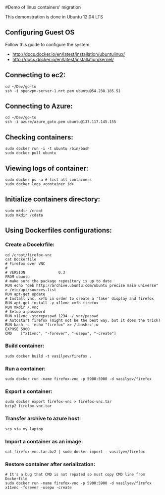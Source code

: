 #Demo of linux containers' migration

This demonstration is done in Ubuntu 12.04 LTS

## Configuring Guest OS

Follow this guide to configure the system:

* <http://docs.docker.io/en/latest/installation/ubuntulinux/>
* <http://docs.docker.io/en/latest/installation/kernel/>

## Connecting to ec2:

    cd ~/Dev/go-to
    ssh -i openvpn-server-1.nrt.pem ubuntu@54.238.185.51
    
## Connecting to Azure:

    cd ~/Dev/go-to
    ssh -i azure/azure_goto.pem ubuntu@137.117.145.155
    
## Checking containers:

    sudo docker run -i -t ubuntu /bin/bash
    sudo docker pull ubuntu
    
## Viewing logs of container:

    sudo docker ps -a # list all containers
    sudo docker logs <container_id>
    
## Initialize containers directory:

    sudo mkdir /croot
    sudo mkdir /cdata
    
## Using Dockerfiles configurations:

### Create a Docekrfile:

    cd /croot/firefox-vnc
    cat Dockerfile
    # Firefox over VNC
    #
    # VERSION               0.3
    FROM ubuntu
    # make sure the package repository is up to date
    RUN echo "deb http://archive.ubuntu.com/ubuntu precise main universe" > /etc/apt/sources.list
    RUN apt-get update
    # Install vnc, xvfb in order to create a 'fake' display and firefox
    RUN apt-get install -y x11vnc xvfb firefox
    RUN mkdir /.vnc
    # Setup a password
    RUN x11vnc -storepasswd 1234 ~/.vnc/passwd
    # Autostart firefox (might not be the best way, but it does the trick)
    RUN bash -c 'echo "firefox" >> /.bashrc':w
    EXPOSE 5900
    CMD    ["x11vnc", "-forever", "-usepw", "-create"]
    
### Build container:

    sudo docker build -t vasilyev/firefox .
    
### Run a container:

    sudo docker run -name firefox-vnc -p 5900:5900 -d vasilyev/firefox
    
### Export a container:

    sudo docker export firefox-vnc > firefox-vnc.tar
    bzip2 firefox-vnc.tar
    
### Transfer archive to azure host:

    scp via my laptop
    
### Import a container as an image:

    cat firefox-vnc.tar.bz2 | sudo docker import - vasilyev/firefox
    
### Restore container after serialization:

    # It's a bug that CMD is not repated so must copy CMD line from Dockerfile
    sudo docker run -name firefox-vnc -p 5900:5900 -d vasilyev/firefox x11vnc -forever -usepw -create
    
    
    
    
    

